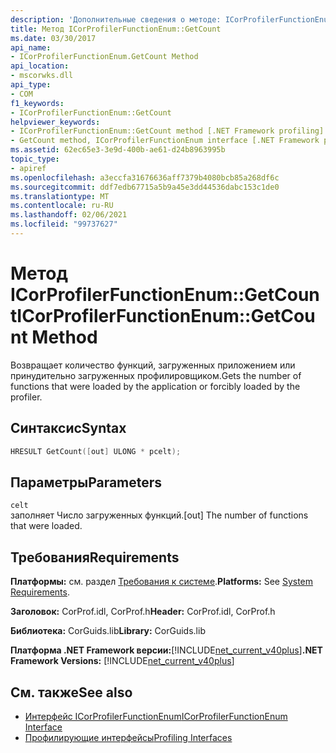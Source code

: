 ```yaml
---
description: 'Дополнительные сведения о методе: ICorProfilerFunctionEnum:: NOCOUNT'
title: Метод ICorProfilerFunctionEnum::GetCount
ms.date: 03/30/2017
api_name:
- ICorProfilerFunctionEnum.GetCount Method
api_location:
- mscorwks.dll
api_type:
- COM
f1_keywords:
- ICorProfilerFunctionEnum::GetCount
helpviewer_keywords:
- ICorProfilerFunctionEnum::GetCount method [.NET Framework profiling]
- GetCount method, ICorProfilerFunctionEnum interface [.NET Framework profiling]
ms.assetid: 62ec65e3-3e9d-400b-ae61-d24b8963995b
topic_type:
- apiref
ms.openlocfilehash: a3eccfa31676636aff7379b4080bcb85a268df6c
ms.sourcegitcommit: ddf7edb67715a5b9a45e3dd44536dabc153c1de0
ms.translationtype: MT
ms.contentlocale: ru-RU
ms.lasthandoff: 02/06/2021
ms.locfileid: "99737627"
---
```

# <a name="icorprofilerfunctionenumgetcount-method"></a><span data-ttu-id="04f48-103">Метод ICorProfilerFunctionEnum::GetCount</span><span class="sxs-lookup"><span data-stu-id="04f48-103">ICorProfilerFunctionEnum::GetCount Method</span></span>

<span data-ttu-id="04f48-104">Возвращает количество функций, загруженных приложением или принудительно загруженных профилировщиком.</span><span class="sxs-lookup"><span data-stu-id="04f48-104">Gets the number of functions that were loaded by the application or forcibly loaded by the profiler.</span></span>  
  
## <a name="syntax"></a><span data-ttu-id="04f48-105">Синтаксис</span><span class="sxs-lookup"><span data-stu-id="04f48-105">Syntax</span></span>  
  
```cpp  
HRESULT GetCount([out] ULONG * pcelt);  
```  
  
## <a name="parameters"></a><span data-ttu-id="04f48-106">Параметры</span><span class="sxs-lookup"><span data-stu-id="04f48-106">Parameters</span></span>  

 `celt`  
 <span data-ttu-id="04f48-107">заполняет Число загруженных функций.</span><span class="sxs-lookup"><span data-stu-id="04f48-107">[out] The number of functions that were loaded.</span></span>  
  
## <a name="requirements"></a><span data-ttu-id="04f48-108">Требования</span><span class="sxs-lookup"><span data-stu-id="04f48-108">Requirements</span></span>  

 <span data-ttu-id="04f48-109">**Платформы:** см. раздел [Требования к системе](../../get-started/system-requirements.md).</span><span class="sxs-lookup"><span data-stu-id="04f48-109">**Platforms:** See [System Requirements](../../get-started/system-requirements.md).</span></span>  
  
 <span data-ttu-id="04f48-110">**Заголовок:** CorProf.idl, CorProf.h</span><span class="sxs-lookup"><span data-stu-id="04f48-110">**Header:** CorProf.idl, CorProf.h</span></span>  
  
 <span data-ttu-id="04f48-111">**Библиотека:** CorGuids.lib</span><span class="sxs-lookup"><span data-stu-id="04f48-111">**Library:** CorGuids.lib</span></span>  
  
 <span data-ttu-id="04f48-112">**Платформа .NET Framework версии:**[!INCLUDE[net_current_v40plus](../../../../includes/net-current-v40plus-md.md)]</span><span class="sxs-lookup"><span data-stu-id="04f48-112">**.NET Framework Versions:** [!INCLUDE[net_current_v40plus](../../../../includes/net-current-v40plus-md.md)]</span></span>  
  
## <a name="see-also"></a><span data-ttu-id="04f48-113">См. также</span><span class="sxs-lookup"><span data-stu-id="04f48-113">See also</span></span>

- [<span data-ttu-id="04f48-114">Интерфейс ICorProfilerFunctionEnum</span><span class="sxs-lookup"><span data-stu-id="04f48-114">ICorProfilerFunctionEnum Interface</span></span>](icorprofilerfunctionenum-interface.md)
- [<span data-ttu-id="04f48-115">Профилирующие интерфейсы</span><span class="sxs-lookup"><span data-stu-id="04f48-115">Profiling Interfaces</span></span>](profiling-interfaces.md)
